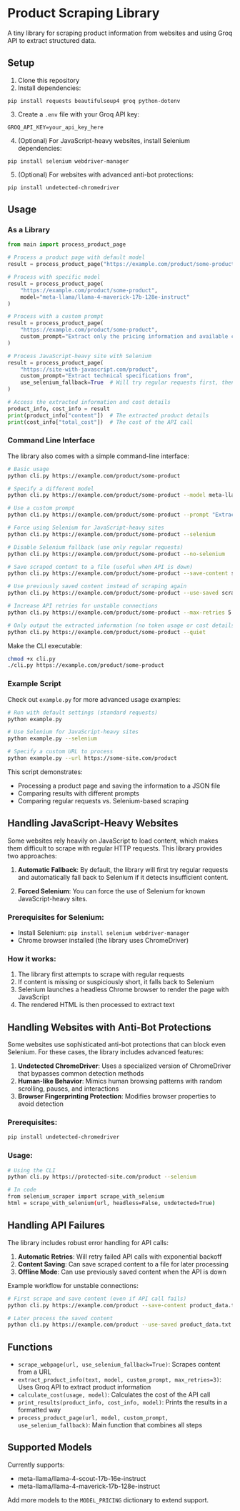 # Product Scraping Library

A tiny library for scraping product information from websites and using Groq API to extract structured data.

## Setup

1. Clone this repository
2. Install dependencies:

```
pip install requests beautifulsoup4 groq python-dotenv
```

3. Create a `.env` file with your Groq API key:

```
GROQ_API_KEY=your_api_key_here
```

4. (Optional) For JavaScript-heavy websites, install Selenium dependencies:

```
pip install selenium webdriver-manager
```

5. (Optional) For websites with advanced anti-bot protections:

```
pip install undetected-chromedriver
```

## Usage

### As a Library

```python
from main import process_product_page

# Process a product page with default model
result = process_product_page("https://example.com/product/some-product")

# Process with specific model
result = process_product_page(
    "https://example.com/product/some-product",
    model="meta-llama/llama-4-maverick-17b-128e-instruct"
)

# Process with a custom prompt
result = process_product_page(
    "https://example.com/product/some-product",
    custom_prompt="Extract only the pricing information and available colors from"
)

# Process JavaScript-heavy site with Selenium
result = process_product_page(
    "https://site-with-javascript.com/product",
    custom_prompt="Extract technical specifications from",
    use_selenium_fallback=True  # Will try regular requests first, then use Selenium
)

# Access the extracted information and cost details
product_info, cost_info = result
print(product_info["content"])  # The extracted product details
print(cost_info["total_cost"])  # The cost of the API call
```

### Command Line Interface

The library also comes with a simple command-line interface:

```bash
# Basic usage
python cli.py https://example.com/product/some-product

# Specify a different model
python cli.py https://example.com/product/some-product --model meta-llama/llama-4-maverick-17b-128e-instruct

# Use a custom prompt
python cli.py https://example.com/product/some-product --prompt "Extract only the technical specifications and warranty information from"

# Force using Selenium for JavaScript-heavy sites
python cli.py https://example.com/product/some-product --selenium

# Disable Selenium fallback (use only regular requests)
python cli.py https://example.com/product/some-product --no-selenium

# Save scraped content to a file (useful when API is down)
python cli.py https://example.com/product/some-product --save-content scraped_data.txt

# Use previously saved content instead of scraping again
python cli.py https://example.com/product/some-product --use-saved scraped_data.txt

# Increase API retries for unstable connections
python cli.py https://example.com/product/some-product --max-retries 5

# Only output the extracted information (no token usage or cost details)
python cli.py https://example.com/product/some-product --quiet
```

Make the CLI executable:

```bash
chmod +x cli.py
./cli.py https://example.com/product/some-product
```

### Example Script

Check out `example.py` for more advanced usage examples:

```bash
# Run with default settings (standard requests)
python example.py

# Use Selenium for JavaScript-heavy sites
python example.py --selenium

# Specify a custom URL to process
python example.py --url https://some-site.com/product
```

This script demonstrates:

- Processing a product page and saving the information to a JSON file
- Comparing results with different prompts
- Comparing regular requests vs. Selenium-based scraping

## Handling JavaScript-Heavy Websites

Some websites rely heavily on JavaScript to load content, which makes them difficult to scrape with regular HTTP requests. This library provides two approaches:

1. **Automatic Fallback**: By default, the library will first try regular requests and automatically fall back to Selenium if it detects insufficient content.

2. **Forced Selenium**: You can force the use of Selenium for known JavaScript-heavy sites.

### Prerequisites for Selenium:

- Install Selenium: `pip install selenium webdriver-manager`
- Chrome browser installed (the library uses ChromeDriver)

### How it works:

1. The library first attempts to scrape with regular requests
2. If content is missing or suspiciously short, it falls back to Selenium
3. Selenium launches a headless Chrome browser to render the page with JavaScript
4. The rendered HTML is then processed to extract text

## Handling Websites with Anti-Bot Protections

Some websites use sophisticated anti-bot protections that can block even Selenium. For these cases, the library includes advanced features:

1. **Undetected ChromeDriver**: Uses a specialized version of ChromeDriver that bypasses common detection methods
2. **Human-like Behavior**: Mimics human browsing patterns with random scrolling, pauses, and interactions
3. **Browser Fingerprinting Protection**: Modifies browser properties to avoid detection

### Prerequisites:

```bash
pip install undetected-chromedriver
```

### Usage:

```bash
# Using the CLI
python cli.py https://protected-site.com/product --selenium

# In code
from selenium_scraper import scrape_with_selenium
html = scrape_with_selenium(url, headless=False, undetected=True)
```

## Handling API Failures

The library includes robust error handling for API calls:

1. **Automatic Retries**: Will retry failed API calls with exponential backoff
2. **Content Saving**: Can save scraped content to a file for later processing
3. **Offline Mode**: Can use previously saved content when the API is down

Example workflow for unstable connections:

```bash
# First scrape and save content (even if API call fails)
python cli.py https://example.com/product --save-content product_data.txt

# Later process the saved content
python cli.py https://example.com/product --use-saved product_data.txt
```

## Functions

- `scrape_webpage(url, use_selenium_fallback=True)`: Scrapes content from a URL
- `extract_product_info(text, model, custom_prompt, max_retries=3)`: Uses Groq API to extract product information
- `calculate_cost(usage, model)`: Calculates the cost of the API call
- `print_results(product_info, cost_info, model)`: Prints the results in a formatted way
- `process_product_page(url, model, custom_prompt, use_selenium_fallback)`: Main function that combines all steps

## Supported Models

Currently supports:

- meta-llama/llama-4-scout-17b-16e-instruct
- meta-llama/llama-4-maverick-17b-128e-instruct

Add more models to the `MODEL_PRICING` dictionary to extend support.
